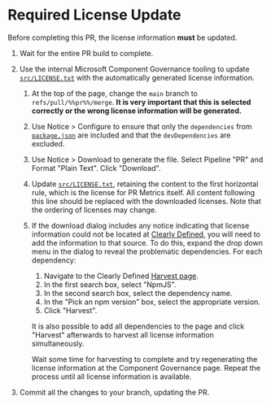 # Required License Update

<!-- markdownlint-disable MD013 -->

Before completing this PR, the license information **must** be updated.

1. Wait for the entire PR build to complete.
1. Use the internal Microsoft Component Governance tooling to update [`src/LICENSE.txt`][licensetxt] with the automatically generated license information.

   1. At the top of the page, change the `main` branch to `refs/pull/%%pr%%/merge`. **It is very important that this is selected correctly or the wrong license information will be generated.**
   1. Use Notice > Configure to ensure that only the `dependencies` from [`package.json`][packagejson] are included and that the `devDependencies` are excluded.
   1. Use Notice > Download to generate the file. Select Pipeline "PR" and Format "Plain Text". Click "Download".
   1. Update [`src/LICENSE.txt`][licensetxt], retaining the content to the first horizontal rule, which is the license for PR Metrics itself. All content following this line should be replaced with the downloaded licenses. Note that the ordering of licenses may change.
   1. If the download dialog includes any notice indicating that license information could not be located at [Clearly Defined][clearlydefined], you will need to add the information to that source. To do this, expand the drop down menu in the dialog to reveal the problematic dependencies. For each dependency:

      1. Navigate to the Clearly Defined [Harvest page][clearlydefinedharvest].
      1. In the first search box, select "NpmJS".
      1. In the second search box, select the dependency name.
      1. In the "Pick an npm version" box, select the appropriate version.
      1. Click "Harvest".

      It is also possible to add all dependencies to the page and click "Harvest" afterwards to harvest all license information simultaneously.

      Wait some time for harvesting to complete and try regenerating the license information at the Component Governance page. Repeat the process until all license information is available.

1. Commit all the changes to your branch, updating the PR.

[clearlydefined]: https://clearlydefined.io/
[clearlydefinedharvest]: https://clearlydefined.io/harvest
[licensetxt]: https://github.com/microsoft/PR-Metrics/blob/main/src/LICENSE.txt
[packagejson]: https://github.com/microsoft/PR-Metrics/blob/main/package.json
